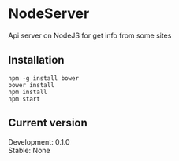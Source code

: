 NodeServer
==========

Api server on NodeJS for get info from some sites

Installation
------------

    npm -g install bower
	bower install
	npm install
	npm start

Current version
---------------

Development: 0.1.0 <br/>
Stable: None
